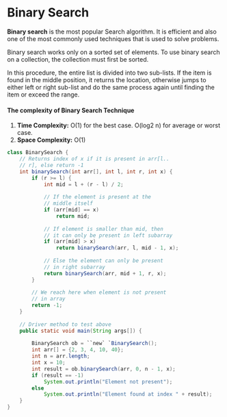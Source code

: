 # Binary Search

**Binary search** is the most popular Search algorithm. It is efficient and also one of the most commonly used techniques that is used to solve problems.

Binary search works only on a sorted set of elements. To use binary search on a collection, the collection must first be sorted.

In this procedure, the entire list is divided into two sub-lists. If the item is found in the middle position, it returns the location, otherwise jumps to either left or right sub-list and do the same process again until finding the item or exceed the range.

#### The complexity of Binary Search Technique

1. **Time Complexity:** O(1) for the best case. O(log2 n) for average or worst case.
2. **Space Complexity:** O(1) 



```java
class BinarySearch { 
    // Returns index of x if it is present in arr[l.. 
    // r], else return -1 
    int binarySearch(int arr[], int l, int r, int x) { 
        if (r >= l) { 
        	int mid = l + (r - l) / 2; 
 
            // If the element is present at the 
            // middle itself 
            if (arr[mid] == x) 
                return mid; 
 
            // If element is smaller than mid, then 
            // it can only be present in left subarray 
            if (arr[mid] > x) 
                return binarySearch(arr, l, mid - 1, x); 
 
            // Else the element can only be present 
            // in right subarray 
            return binarySearch(arr, mid + 1, r, x); 
        } 
 
        // We reach here when element is not present 
        // in array 
        return -1; 
    } 
 
    // Driver method to test above 
    public static void main(String args[]) { 
        
        BinarySearch ob = ``new` `BinarySearch(); 
        int arr[] = {2, 3, 4, 10, 40}; 
        int n = arr.length; 
        int x = 10; 
        int result = ob.binarySearch(arr, 0, n - 1, x); 
        if (result == -1) 
            System.out.println("Element not present"); 
        else
            System.out.println("Element found at index " + result); 
    } 
} 
```